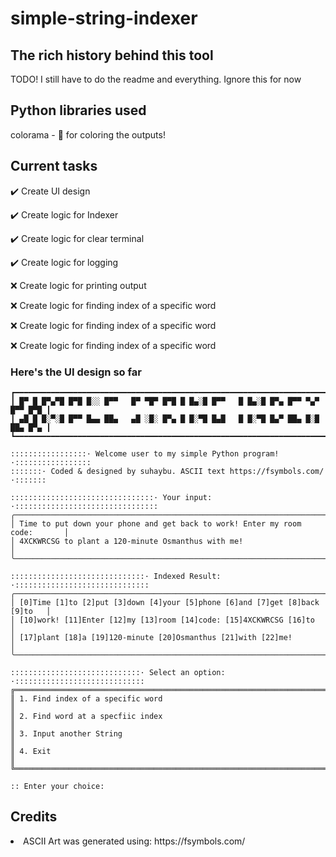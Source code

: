 # simple-string-indexer

<h2>The rich history behind this tool</h2>
TODO! I still have to do the readme and everything. Ignore this for now

<h2>Python libraries used</h2>
colorama - 🎨 for coloring the outputs! 

<h2>Current tasks</h2>

 ✔️ Create UI design
 
 ✔️ Create logic for Indexer
 
 ✔️ Create logic for clear terminal
 
 ✔️ Create logic for logging
 
 ❌ Create logic for printing output
 
 ❌ Create logic for finding index of a specific word
 
 ❌ Create logic for finding index of a specific word
 
 ❌ Create logic for finding index of a specific word
 
 
 <h3>Here's the UI design so far</h3>
 
 
```
┏━━━━━━━━━━━━━━━━━━━━━━━━━━━━━━━━━━━━━━━━━━━━━━━━━━━━━━━━━━━━━━━━━━━━━━━━━━━━━┓
┃ █▀ █ █▀▄▀█ █▀█ █░░ █▀▀   █▀ ▀█▀ █▀█ █ █▄░█ █▀▀   █ █▄░█ █▀▄ █▀▀ ▀▄▀ █▀▀ █▀█ ┃
┃ ▄█ █ █░▀░█ █▀▀ █▄▄ ██▄   ▄█ ░█░ █▀▄ █ █░▀█ █▄█   █ █░▀█ █▄▀ ██▄ █░█ ██▄ █▀▄ ┃
┗━━━━━━━━━━━━━━━━━━━━━━━━━━━━━━━━━━━━━━━━━━━━━━━━━━━━━━━━━━━━━━━━━━━━━━━━━━━━━┛

:::::::::::::::::· Welcome user to my simple Python program! ·:::::::::::::::::
:::::::· Coded & designed by suhaybu. ASCII text https://fsymbols.com/ ·:::::::

::::::::::::::::::::::::::::::::· Your input: ·::::::::::::::::::::::::::::::::
╭─────────────────────────────────────────────────────────────────────────────╮
│ Time to put down your phone and get back to work! Enter my room code:       │
│ 4XCKWRCSG to plant a 120-minute Osmanthus with me!                          │
╰─────────────────────────────────────────────────────────────────────────────╯

::::::::::::::::::::::::::::::· Indexed Result: ·::::::::::::::::::::::::::::::
╭─────────────────────────────────────────────────────────────────────────────╮
│ [0]Time [1]to [2]put [3]down [4]your [5]phone [6]and [7]get [8]back [9]to   │
│ [10]work! [11]Enter [12]my [13]room [14]code: [15]4XCKWRCSG [16]to          │
│ [17]plant [18]a [19]120-minute [20]Osmanthus [21]with [22]me!               │
╰─────────────────────────────────────────────────────────────────────────────╯

:::::::::::::::::::::::::::::· Select an option: ·:::::::::::::::::::::::::::::
╔═════════════════════════════════════════════════════════════════════════════╗
║ 1. Find index of a specific word                                            ║
║ 2. Find word at a specfiic index                                            ║
║ 3. Input another String                                                     ║
║ 4. Exit                                                                     ║
╚═════════════════════════════════════════════════════════════════════════════╝

:: Enter your choice: 
```


<h2>Credits</h2>
<li> ASCII Art was generated using: https://fsymbols.com/
